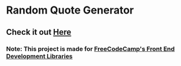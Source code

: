 # Random Quote Generator
## Check it out [Here]()
### Note: This project is made for [FreeCodeCamp's Front End Development Libraries](https://www.freecodecamp.org/learn/front-end-libraries)